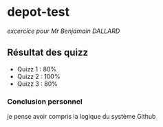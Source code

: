 # depot-test
*excercice  pour Mr Benjamain DALLARD*

## Résultat des quizz

- Quizz 1 : 80%
- Quizz 2 : 100% 
- Quizz 3 : 80%

### Conclusion personnel
je pense avoir compris la logique du système Github

